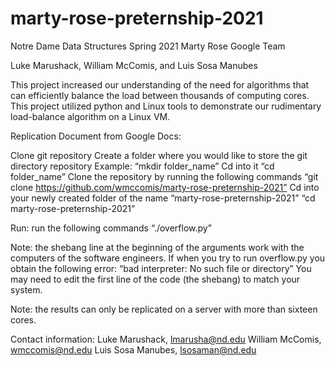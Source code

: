 # marty-rose-preternship-2021
Notre Dame Data Structures Spring 2021 Marty Rose Google Team

Luke Marushack, William McComis, and Luis Sosa Manubes 

This project increased our understanding of the need for algorithms that can efficiently balance the load between thousands of computing cores. This project utilized python and Linux tools to demonstrate our rudimentary load-balance algorithm on a Linux VM.


Replication Document from Google Docs:

Clone git repository
  Create a folder where you would like to store the git directory repository
    Example: “mkdir folder_name”
  Cd into it
    “cd folder_name”
  Clone the repository by running the following commands
    “git clone https://github.com/wmccomis/marty-rose-preternship-2021”
  Cd into your newly created folder of the name “marty-rose-preternship-2021”
    “cd marty-rose-preternship-2021”

Run: run the following commands
  “./overflow.py”

Note: the shebang line at the beginning of the arguments work with the computers of the software engineers. If when you try to run overflow.py you obtain the following error:
  “bad interpreter: No such file or directory”
You may need to edit the first line of the code (the shebang) to match your system.

Note: the results can only be replicated on a server with more than sixteen cores.

Contact information:
	Luke Marushack, lmarusha@nd.edu
	William McComis, wmccomis@nd.edu
	Luis Sosa Manubes, lsosaman@nd.edu

